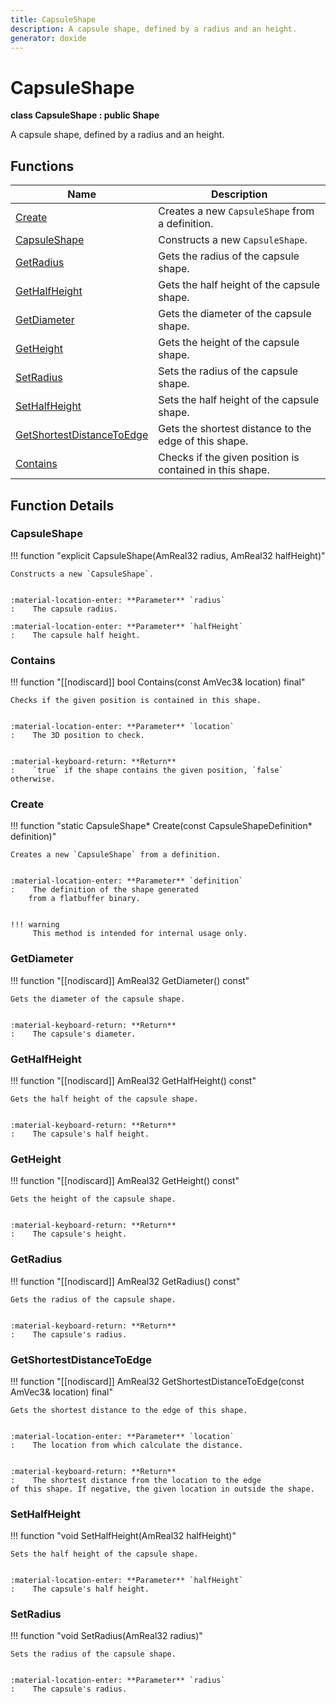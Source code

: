 ```yaml
---
title: CapsuleShape
description: A capsule shape, defined by a radius and an height.
generator: doxide
---
```



# CapsuleShape

**class  CapsuleShape : public Shape**


A capsule shape, defined by a radius and an height.


    


## Functions

| Name | Description |
| ---- | ----------- |
| [Create](#Create) | Creates a new `CapsuleShape` from a definition. |
| [CapsuleShape](#CapsuleShape) | Constructs a new `CapsuleShape`. |
| [GetRadius](#GetRadius) | Gets the radius of the capsule shape. |
| [GetHalfHeight](#GetHalfHeight) | Gets the half height of the capsule shape. |
| [GetDiameter](#GetDiameter) | Gets the diameter of the capsule shape. |
| [GetHeight](#GetHeight) | Gets the height of the capsule shape. |
| [SetRadius](#SetRadius) | Sets the radius of the capsule shape. |
| [SetHalfHeight](#SetHalfHeight) | Sets the half height of the capsule shape. |
| [GetShortestDistanceToEdge](#GetShortestDistanceToEdge) | Gets the shortest distance to the edge of this shape. |
| [Contains](#Contains) | Checks if the given position is contained in this shape. |

## Function Details

### CapsuleShape<a name="CapsuleShape"></a>
!!! function "explicit CapsuleShape(AmReal32 radius, AmReal32 halfHeight)"

    
    Constructs a new `CapsuleShape`.
    
    
    :material-location-enter: **Parameter** `radius`
    :    The capsule radius.
        
    :material-location-enter: **Parameter** `halfHeight`
    :    The capsule half height.
                
    

### Contains<a name="Contains"></a>
!!! function "[[nodiscard]] bool Contains(const AmVec3&amp; location) final"

    
    Checks if the given position is contained in this shape.
    
    
    :material-location-enter: **Parameter** `location`
    :    The 3D position to check.
    
    
    :material-keyboard-return: **Return**
    :    `true` if the shape contains the given position, `false` otherwise.
            
    

### Create<a name="Create"></a>
!!! function "static CapsuleShape&#42; Create(const CapsuleShapeDefinition&#42; definition)"

    
    Creates a new `CapsuleShape` from a definition.
    
    
    :material-location-enter: **Parameter** `definition`
    :    The definition of the shape generated
        from a flatbuffer binary.
    
    
    !!! warning
         This method is intended for internal usage only.
                
    

### GetDiameter<a name="GetDiameter"></a>
!!! function "[[nodiscard]] AmReal32 GetDiameter() const"

    
    Gets the diameter of the capsule shape.
    
    
    :material-keyboard-return: **Return**
    :    The capsule's diameter.
            
    

### GetHalfHeight<a name="GetHalfHeight"></a>
!!! function "[[nodiscard]] AmReal32 GetHalfHeight() const"

    
    Gets the half height of the capsule shape.
    
    
    :material-keyboard-return: **Return**
    :    The capsule's half height.
            
    

### GetHeight<a name="GetHeight"></a>
!!! function "[[nodiscard]] AmReal32 GetHeight() const"

    
    Gets the height of the capsule shape.
    
    
    :material-keyboard-return: **Return**
    :    The capsule's height.
            
    

### GetRadius<a name="GetRadius"></a>
!!! function "[[nodiscard]] AmReal32 GetRadius() const"

    
    Gets the radius of the capsule shape.
    
    
    :material-keyboard-return: **Return**
    :    The capsule's radius.
            
    

### GetShortestDistanceToEdge<a name="GetShortestDistanceToEdge"></a>
!!! function "[[nodiscard]] AmReal32 GetShortestDistanceToEdge(const AmVec3&amp; location) final"

    
    Gets the shortest distance to the edge of this shape.
    
    
    :material-location-enter: **Parameter** `location`
    :    The location from which calculate the distance.
    
    
    :material-keyboard-return: **Return**
    :    The shortest distance from the location to the edge
    of this shape. If negative, the given location in outside the shape.
            
    

### SetHalfHeight<a name="SetHalfHeight"></a>
!!! function "void SetHalfHeight(AmReal32 halfHeight)"

    
    Sets the half height of the capsule shape.
    
    
    :material-location-enter: **Parameter** `halfHeight`
    :    The capsule's half height.
                
    

### SetRadius<a name="SetRadius"></a>
!!! function "void SetRadius(AmReal32 radius)"

    
    Sets the radius of the capsule shape.
    
    
    :material-location-enter: **Parameter** `radius`
    :    The capsule's radius.
                
    

